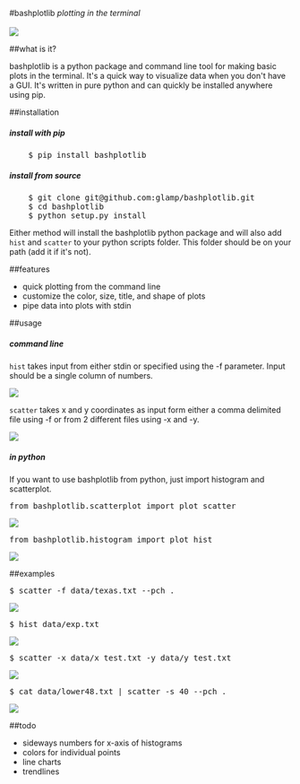 #bashplotlib
*plotting in the terminal*
<br><br>
<img src="examples/img/basichist.png">

##what is it?
<p>bashplotlib is a python package and command line tool for making basic plots in the terminal. It's a quick way to visualize data when you don't have a GUI. It's written in pure python and can quickly be installed anywhere using pip.</p>

##installation
<h5>install with pip</h5>
<pre>
	$ pip install bashplotlib
</pre>
<h5>install from source</h5>
<pre>
	$ git clone git@github.com:glamp/bashplotlib.git
	$ cd bashplotlib
	$ python setup.py install
</pre>

<p>Either method will install the bashplotlib python package and will also add <code>hist</code> and <code>scatter</code> 
to your python scripts folder. This folder should be on your path (add it if it's not).</p>

##features
<ul>
    <li>quick plotting from the command line</li>
    <li>customize the color, size, title, and shape of plots</li>
    <li>pipe data into plots with stdin</li>
</ul>

##usage
<h5>command line</h5>
<p><code>hist</code> takes input from either stdin or specified using the -f parameter. Input should be a single column of numbers.</p>
<img src="examples/img/histhelp.png">
<p><code>scatter</code> takes x and y coordinates as input form either a comma delimited file using -f or from 2 different files using -x and -y.</p>
<img src="examples/img/scatterhelp.png">

<h5>in python</h5>
<p>If you want to use bashplotlib from python, just import histogram and scatterplot.</p>
<pre>from bashplotlib.scatterplot import plot_scatter</pre>
<img src="examples/img/scatterplothelp.png">
<pre>from bashplotlib.histogram import plot_hist</pre>
<img src="examples/img/histogramhelp.png">

##examples
<pre>$ scatter -f data/texas.txt --pch .</pre>
<img src="examples/img/texas.png">

<pre>$ hist data/exp.txt</pre>
<img src="examples/img/histogram.png">

<pre>$ scatter -x data/x_test.txt -y data/y_test.txt</pre>
<img src="examples/img/scatter.png">

<pre>$ cat data/lower48.txt | scatter -s 40 --pch .</pre>
<img src="examples/img/usa.png">

##todo
<ul>
	<li>sideways numbers for x-axis of histograms</li>
	<li>colors for individual points</li>
	<li>line charts</li>
	<li>trendlines</li>
</ul>

